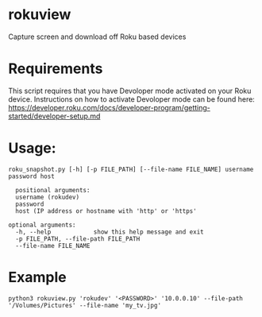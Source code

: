 # rokuview
Capture screen and download off Roku based devices

# Requirements

This script requires that you have Devoloper mode activated on your Roku device.
Instructions on how to activate Devoloper mode can be found here: 
https://developer.roku.com/docs/developer-program/getting-started/developer-setup.md

# Usage: 
```
roku_snapshot.py [-h] [-p FILE_PATH] [--file-name FILE_NAME] username password host

  positional arguments:
  username (rokudev)
  password
  host (IP address or hostname with 'http' or 'https'

optional arguments:
  -h, --help            show this help message and exit
  -p FILE_PATH, --file-path FILE_PATH
  --file-name FILE_NAME
```
# Example
```python3 rokuview.py 'rokudev' '<PASSWORD>' '10.0.0.10' --file-path '/Volumes/Pictures' --file-name 'my_tv.jpg'```
